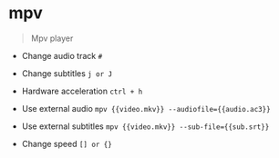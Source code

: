 # mpv

> Mpv player

- Change audio track
`#`

- Change subtitles
`j or J`

- Hardware acceleration
`ctrl + h`

- Use external audio
`mpv {{video.mkv}} --audiofile={{audio.ac3}}`

- Use external subtitles
`mpv {{video.mkv}} --sub-file={{sub.srt}}`

- Change speed
`[] or {}`
